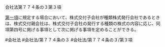 会社法第７７４条の３第３項

[第一項](会社法＿＿＿＿第７７４条の３第１項)に規定する場合において、株式交付子会社が種類株式発行会社であるときは、株式交付親会社は、株式交付子会社の発行する種類の株式の内容に応じ、同項第四号に掲げる事項として次に掲げる事項を定めることができる。

#会社法
#会社法/第７７４条の３
#会社法/第７７４条の３/第３項
